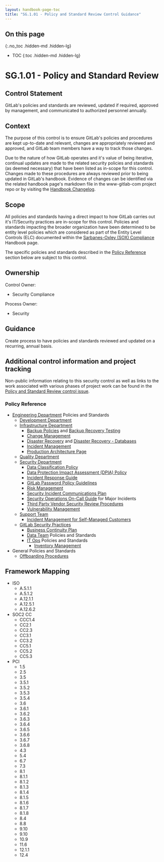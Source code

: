 ```yaml
---
layout: handbook-page-toc
title: "SG.1.01 - Policy and Standard Review Control Guidance"
---
```


## On this page
{:.no_toc .hidden-md .hidden-lg}

- TOC
{:toc .hidden-md .hidden-lg}

# SG.1.01 - Policy and Standard Review

## Control Statement

GitLab's policies and standards are reviewed, updated if required, approved by management, and communicated to authorized personnel annually.

## Context

The purpose of this control is to ensure GitLab's policies and procedures are kept up-to-date and relevant, changes are appropriately reviewed and approved, and GitLab team members have a way to track those changes.

Due to the nature of how GitLab operates and it's value of being iterative, continual updates are made to the related security policies and standards (as deemed necessary) that have been listed as in-scope for this control. Changes made to these procedures are always reviewed prior to being updated in GitLab's handbook. Evidence of changes can be identified via the related handbook page's markdown file in the www-gitlab-com project repo or by visiting the [Handbook Changelog](https://about.gitlab.com/handbook/CHANGELOG.html).

## Scope

All policies and standards having a direct impact to how GitLab carries out it's IT/Security practices are in-scope for this control. Policies and standards impacting the broader organization have been determined to be entity level policies which are considered as part of the Entity Level Controls (ELC) documented within the [Sarbanes-Oxley (SOX) Compliance](https://about.gitlab.com/handbook/internal-audit/sarbanes-oxley/) Handbook page. 

The specific policies and standards described in the [Policy Reference](#policy-reference) section below are subject to this control.

## Ownership

Control Owner:

* Security Compliance

Process Owner:

* Security

## Guidance

Create process to have policies and standards reviewed and updated on a recurring, annual basis.

## Additional control information and project tracking

Non-public information relating to this security control as well as links to the work associated with various phases of project work can be found in the [Policy and Standard Review control issue](https://gitlab.com/gitlab-com/gl-security/compliance/compliance/issues/875).

### Policy Reference
- [Engineering Department](https://about.gitlab.com/handbook/engineering/) Policies and Standards
  - [Development Department](https://about.gitlab.com/handbook/engineering/development/)
  - [Infrastructure Department](https://about.gitlab.com/handbook/engineering/infrastructure/)
    - [Backup Policies](https://about.gitlab.com/handbook/engineering/infrastructure/production/#backups) and [Backup Recovery Testing](https://gitlab.com/gitlab-com/gl-infra/gitlab-restore/postgres-gprd/blob/master/README.md)
    - [Change Management](https://about.gitlab.com/handbook/engineering/infrastructure/change-management/)
    - [Disaster Recovery](https://about.gitlab.com/handbook/engineering/infrastructure/library/disaster-recovery/) and [Disaster Recovery - Databases](https://about.gitlab.com/handbook/engineering/infrastructure/database/disaster_recovery.html)
    - [Incident Management](https://about.gitlab.com/handbook/engineering/infrastructure/team/reliability/incident-management/)
    - [Production Architecture Page](https://about.gitlab.com/handbook/engineering/infrastructure/production/architecture/)
  - [Quality Department](https://about.gitlab.com/handbook/engineering/quality/)
  - [Security Department](https://about.gitlab.com/handbook/engineering/security/)
    - [Data Classification Policy](https://about.gitlab.com/handbook/engineering/security/data-classification-policy.html)
    - [Data Protection Impact Assessment (DPIA) Policy](https://about.gitlab.com/handbook/engineering/security/dpia-policy/)
    - [Incident Response Guide](https://about.gitlab.com/handbook/engineering/security/sec-incident-response.html)
    - [GitLab Password Policy Guidelines](https://about.gitlab.com/handbook/security/#gitlab-password-policy-guidelines)
    - [Risk Management](https://about.gitlab.com/handbook/engineering/security/risk-management.html)
    - [Security Incident Communications Plan](https://about.gitlab.com/handbook/engineering/security/security-incident-communication-plan.html)
    - [Security Operations On-Call Guide](https://about.gitlab.com/handbook/engineering/security/secops-oncall.html#major-incident-response-workflow) for Major Incidents
    - [Third Party Vendor Security Review Procedures](https://about.gitlab.com/handbook/engineering/security/third-party-vendor-security-review.html)
    - [Vulnerability Management](https://about.gitlab.com/handbook/engineering/security/vulnerability_management/#vulnerability-management-overview)
  - [Support Team](https://about.gitlab.com/handbook/support/)
    - [Incident Management for Self-Managed Customers](https://about.gitlab.com/handbook/support/incident-management/)
  - [GitLab Security Practices](https://about.gitlab.com/handbook/security/)
    - [Business Continuity Plan](https://about.gitlab.com/handbook/business-ops/gitlab-business-continuity-plan.html)
    - [Data Team](https://about.gitlab.com/handbook/business-ops/data-team/) Policies and Standards
    - [IT Ops](https://about.gitlab.com/handbook/business-ops/it-ops-team/) Policies and Standards
      - [Inventory Management](https://about.gitlab.com/handbook/business-ops/it-ops-team/#fleet-intelligence-fleetsmith) <!-- Fleetsmith will be deprecated for DriveStrike. When this happens, this link needs to be updated. -->
- General Policies and Standards
  - [Offboarding Procedures](https://about.gitlab.com/handbook/offboarding/offboarding_guidelines/)

## Framework Mapping

* ISO
  * A.5.1.1
  * A.5.1.2
  * A.12.1.1
  * A.12.5.1
  * A.12.6.2
* SOC2 CC
  * CCC1.4
  * CC2.1
  * CC2.3
  * CC3.1
  * CC3.2
  * CC5.1
  * CC5.2
  * CC5.3
* PCI
  * 1.5
  * 2.5
  * 3.5
  * 3.5.1
  * 3.5.2
  * 3.5.3
  * 3.5.4
  * 3.6
  * 3.6.1
  * 3.6.2
  * 3.6.3
  * 3.6.4
  * 3.6.5
  * 3.6.6
  * 3.6.7
  * 3.6.8
  * 4.3
  * 5.4
  * 6.7
  * 7.3
  * 8.1
  * 8.1.1
  * 8.1.2
  * 8.1.3
  * 8.1.4
  * 8.1.5
  * 8.1.6
  * 8.1.7
  * 8.1.8
  * 8.4
  * 8.8
  * 9.10
  * 9.10
  * 10.9
  * 11.6
  * 12.1.1
  * 12.4
